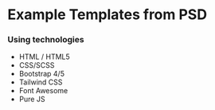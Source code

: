 # Example Templates from PSD

### Using technologies
- HTML / HTML5
- CSS/SCSS 
- Bootstrap 4/5
- Tailwind CSS 
- Font Awesome
- Pure JS
